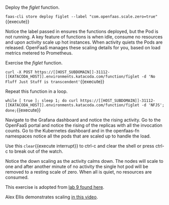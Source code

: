 Deploy the _figlet_ function.

`faas-cli store deploy figlet --label "com.openfaas.scale.zero=true"`{{execute}}

Notice the label passed in ensures the functions deployed, but the Pod is not running. A key feature of functions is when idle, consume no resources and upon activity scale up hot instances. When activity quiets the Pods are released. OpenFaaS manages these scaling details for you, based on load metrics metered to Prometheus.

Exercise the _figlet_ function.

`curl -X POST https://[[HOST_SUBDOMAIN]]-31112-[[KATACODA_HOST]].environments.katacoda.com/function/figlet -d 'No Fluff Just Stuff is transcendent'`{{execute}}

Repeat this function in a loop.

`while [ true ]; sleep 1; do curl https://[[HOST_SUBDOMAIN]]-31112-[[KATACODA_HOST]].environments.katacoda.com/function/figlet -d 'NFJS'; done;`{{execute}}

Navigate to the Grafana dashboard and notice the rising activity. Go to the OpenFaaS portal and notice the rising of the replicas with all the invocation counts. Go to the Kubernetes dashboard and in the openfaas-fn namespaces notice all the pods that are scaled up to handle the load.

Use this ```clear```{{execute interrupt}} to ctrl-c and clear the shell or press ctrl-c to break out of the watch.

Notice the down scaling as the activity calms down. The nodes will scale to one and after another minute of no activity the single hot pod will be removed to a resting scale of zero. When all is quiet, no resources are consumed.

This exercise is adopted from [lab 9 found here](https://github.com/openfaas/workshop/blob/master/lab9.md).

Alex Ellis demonstrates scaling [in this video](https://youtu.be/H9cx3w5CW3o).